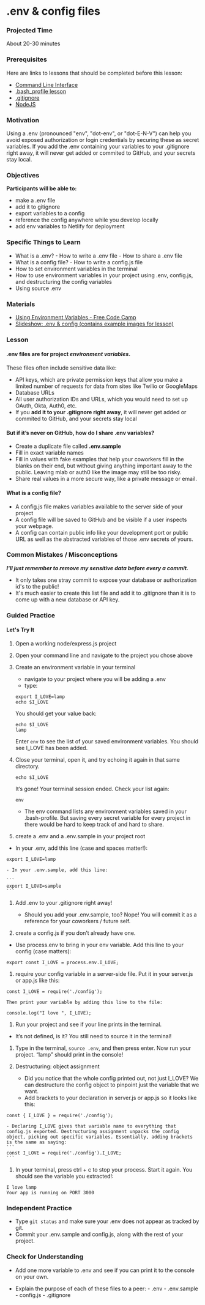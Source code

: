 # .env & config files

### Projected Time

About 20-30 minutes

### Prerequisites

Here are links to lessons that should be completed before this lesson:

- [Command Line Interface](/dev-tools/command-line-interface.md)
- [.bash_profile lesson](/dev-tools/dot-profile.md)
- [.gitignore ](/git/gitignore.md)
- [NodeJS ](/node-js)

### Motivation

Using a .env (pronounced "env", "dot-env", or "dot-E-N-V") can help you avoid exposed authorization or login credentials by securing these as secret variables. If you add the .env containing your variables to your .gitignore right away, it will never get added or commited to GitHub, and your secrets stay local.

### Objectives

**Participants will be able to:**

- make a .env file
- add it to gitignore
- export variables to a config
- reference the config anywhere while you develop locally
- add env variables to Netlify for deployment

### Specific Things to Learn

- What is a .env? - How to write a .env file - How to share a .env file
- What is a config file? - How to write a config.js file
- How to set environment variables in the terminal
- How to use environment variables in your project using .env, config.js, and destructuring the config variables
- Using source .env

### Materials

- [Using Environment Variables - Free Code Camp](https://medium.freecodecamp.org/heres-how-you-can-actually-use-node-environment-variables-8fdf98f53a0a)
- [Slideshow: .env & config (contains example images for lesson) ](https://docs.google.com/presentation/d/1SZAzZBRiwmQyVnxGR8d1pfEaG265Z9mU2EFqUizqHUQ/edit#slide=id.p)

### Lesson

#### .env files are for project _environment variables_.

These files often include sensitive data like:

- API keys, which are private permission keys that allow you make a limited number of requests for data from sites like Twilio or GoogleMaps
- Database URLs
- All user authorization IDs and URLs, which you would need to set up OAuth, Okta, Auth0, etc.
- If you **add it to your .gitignore right away**, it will never get added or commited to GitHub, and your secrets stay local

#### But if it’s never on GitHub, how do I share .env variables?

- Create a duplicate file called **.env.sample**
- Fill in exact variable names
- Fill in values with fake examples that help your coworkers fill in the blanks on their end, but without giving anything important away to the public. Leaving mlab or auth0 like the image may still be too risky.
- Share real values in a more secure way, like a private message or email.

#### What is a config file?

- A config.js file makes variables available to the server side of your project
- A config file will be saved to GitHub and be visible if a user inspects your webpage.
- A config can contain public info like your development port or public URL as well as the abstracted variables of those .env secrets of yours.

### Common Mistakes / Misconceptions

**_I'll just remember to remove my sensitive data before every a commit._**

- It only takes one stray commit to expose your database or authorization id's to the public!
- It's much easier to create this list file and add it to .gitignore than it is to come up with a new database or API key.

### Guided Practice

#### Let's Try It

1. Open a working node/express.js project
1. Open your command line and navigate to the project you chose above

1. Create an environment variable in your terminal

   - navigate to your project where you will be adding a .env
   - type:

   ```
   export I_LOVE=lamp
   echo $I_LOVE
   ```

   You should get your value back:

   ```
   echo $I_LOVE
   lamp
   ```

   Enter `env` to see the list of your saved environment variables. You should see I_LOVE has been added.

1. Close your terminal, open it, and try echoing it again in that same directory.

   ```
   echo $I_LOVE
   ```

   It’s gone! Your terminal session ended. Check your list again:

   ```
   env
   ```

   - The env command lists any environment variables saved in your .bash-profile. But saving every secret variable for every project in there would be hard to keep track of and hard to share.

1. create a .env and a .env.sample in your project root

- In your .env, add this line (case and spaces matter!):

```
export I_LOVE=lamp
```

    - In your .env.sample, add this line:

    ```
    export I_LOVE=sample
    ```

1. Add .env to your .gitignore right away!

   - Should you add your .env.sample, too? Nope! You will commit it as a reference for your coworkers / future self.

1. create a config.js if you don’t already have one.

- Use process.env to bring in your env variable. Add this line to your config (case matters):

```
export const I_LOVE = process.env.I_LOVE;
```

1. require your config variable in a server-side file. Put it in your server.js or app.js like this:

```
const I_LOVE = require('./config');
```

    Then print your variable by adding this line to the file:

```
console.log("I love ", I_LOVE);
```

1. Run your project and see if your line prints in the terminal.

- It’s not defined, is it? You still need to source it in the terminal!

1. Type in the terminal, `source .env`, and then press enter. Now run your project. “lamp” should print in the console!

1. Destructuring: object assignment
   - Did you notice that the whole config printed out, not just I_LOVE? We can destructure the config object to pinpoint just the variable that we want.
   - Add brackets to your declaration in server.js or app.js so it looks like this:

```
const { I_LOVE } = require('./config');
```

    - Declaring I_LOVE gives that variable name to everything that config.js exported. Destructuring assignment unpacks the config object, picking out specific variables. Essentially, adding brackets is the same as saying:
    ```
    const I_LOVE = require('./config').I_LOVE;
    ```

1. In your terminal, press ctrl + c to stop your process. Start it again. You should see the variable you extracted!:

```
I love lamp
Your app is running on PORT 3000
```

### Independent Practice

- Type `git status` and make sure your .env does not appear as tracked by git.
- Commit your .env.sample and config.js, along with the rest of your project.

### Check for Understanding

- Add one more variable to .env and see if you can print it to the console on your own.

- Explain the purpose of each of these files to a peer: - .env - .env.sample - config.js - .gitignore
